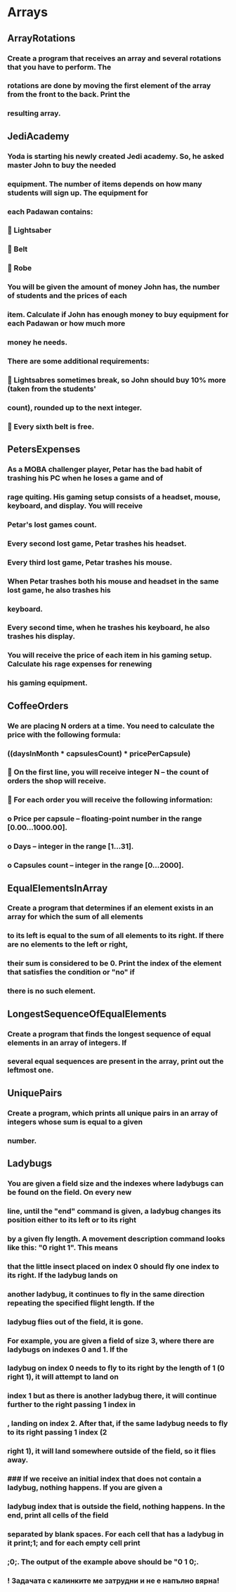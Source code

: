 # Arrays

## ArrayRotations
### Create a program that receives an array and several rotations that you have to perform. The
### rotations are done by moving the first element of the array from the front to the back. Print the
### resulting array.


## JediAcademy
### Yoda is starting his newly created Jedi academy. So, he asked master John to buy the needed
### equipment. The number of items depends on how many students will sign up. The equipment for
### each Padawan contains:
###  Lightsaber
###  Belt
###  Robe
### You will be given the amount of money John has, the number of students and the prices of each
### item. Calculate if John has enough money to buy equipment for each Padawan or how much more
### money he needs.
### There are some additional requirements:
###  Lightsabres sometimes break, so John should buy 10% more (taken from the students&#39;
### count), rounded up to the next integer.
###  Every sixth belt is free.


## PetersExpenses
### As a MOBA challenger player, Petar has the bad habit of trashing his PC when he loses a game and of
### rage quiting. His gaming setup consists of a headset, mouse, keyboard, and display. You will receive
### Petar&#39;s lost games count.
### Every second lost game, Petar trashes his headset.
### Every third lost game, Petar trashes his mouse.
### When Petar trashes both his mouse and headset in the same lost game, he also trashes his
### keyboard.
### Every second time, when he trashes his keyboard, he also trashes his display.
### You will receive the price of each item in his gaming setup. Calculate his rage expenses for renewing
### his gaming equipment.


## CoffeeOrders
### We are placing N orders at a time. You need to calculate the price with the following formula:

### ((daysInMonth * capsulesCount) * pricePerCapsule)

###  On the first line, you will receive integer N – the count of orders the shop will receive.
###  For each order you will receive the following information:
### o Price per capsule – floating-point number in the range [0.00…1000.00].
### o Days – integer in the range [1…31].
### o Capsules count – integer in the range [0…2000].


## EqualElementsInArray
### Create a program that determines if an element exists in an array for which the sum of all elements
### to its left is equal to the sum of all elements to its right. If there are no elements to the left or right,
### their sum is considered to be 0. Print the index of the element that satisfies the condition or &quot;no&quot; if
### there is no such element.


## LongestSequenceOfEqualElements
### Create a program that finds the longest sequence of equal elements in an array of integers. If
### several equal sequences are present in the array, print out the leftmost one.


## UniquePairs
### Create a program, which prints all unique pairs in an array of integers whose sum is equal to a given
### number.


## Ladybugs
### You are given a field size and the indexes where ladybugs can be found on the field. On every new
### line, until the &quot;end&quot; command is given, a ladybug changes its position either to its left or to its right

### by a given fly length. A movement description command looks like this: &quot;0 right 1&quot;. This means
### that the little insect placed on index 0 should fly one index to its right. If the ladybug lands on
### another ladybug, it continues to fly in the same direction repeating the specified flight length. If the
### ladybug flies out of the field, it is gone.
### For example, you are given a field of size 3, where there are ladybugs on indexes 0 and 1. If the
### ladybug on index 0 needs to fly to its right by the length of 1 (0 right 1), it will attempt to land on
### index 1 but as there is another ladybug there, it will continue further to the right passing 1 index in
### , landing on index 2. After that, if the same ladybug needs to fly to its right passing 1 index (2
### right 1), it will land somewhere outside of the field, so it flies away.
### ### If we receive an initial index that does not contain a ladybug, nothing happens. If you are given a
### ladybug index that is outside the field, nothing happens. In the end, print all cells of the field
### separated by blank spaces. For each cell that has a ladybug in it print;1; and for each empty cell print
### ;0;. The output of the example above should be &quot;0 1 0;.



### ! Задачата с калинките ме затрудни и не е напълно вярна!
